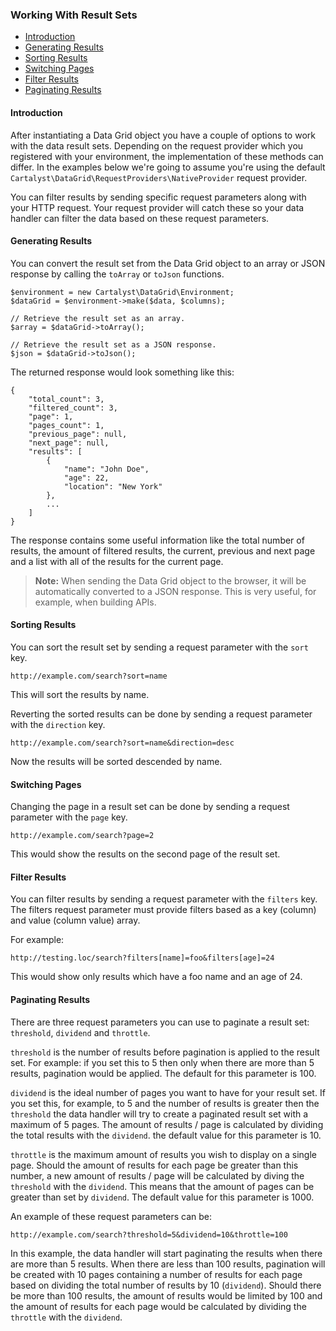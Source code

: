 ### Working With Result Sets

- [Introduction](#introduction)
- [Generating Results](#generating-results)
- [Sorting Results](#sorting-results)
- [Switching Pages](#switching-pages)
- [Filter Results](#filter-results)
- [Paginating Results](#paginating)

<a name="introduction"></a>
#### Introduction

After instantiating a Data Grid object you have a couple of options to work with the data result sets. Depending on the request provider which you registered with your environment, the implementation of these methods can differ. In the examples below we're going to assume you're using the default `Cartalyst\DataGrid\RequestProviders\NativeProvider` request provider.

You can filter results by sending specific request parameters along with your HTTP request. Your request provider will catch these so your data handler can filter the data based on these request parameters.

<a name="generating-results"></a>
#### Generating Results

You can convert the result set from the Data Grid object to an array or JSON response by calling the `toArray` or `toJson` functions.

	$environment = new Cartalyst\DataGrid\Environment;
	$dataGrid = $environment->make($data, $columns);

	// Retrieve the result set as an array.
	$array = $dataGrid->toArray();

	// Retrieve the result set as a JSON response.
	$json = $dataGrid->toJson();

The returned response would look something like this:

	{
		"total_count": 3,
		"filtered_count": 3,
		"page": 1,
		"pages_count": 1,
		"previous_page": null,
		"next_page": null,
		"results": [
			{
				"name": "John Doe",
				"age": 22,
				"location": "New York"
			},
			...
		]
	}

The response contains some useful information like the total number of results, the amount of filtered results, the current, previous and next page and a list with all of the results for the current page.

> **Note:** When sending the Data Grid object to the browser, it will be automatically converted to a JSON response. This is very useful, for example, when building APIs.

<a name="sorting-results"></a>
#### Sorting Results

You can sort the result set by sending a request parameter with the `sort` key.

	http://example.com/search?sort=name

This will sort the results by name.

Reverting the sorted results can be done by sending a request parameter with the `direction` key.

	http://example.com/search?sort=name&direction=desc

Now the results will be sorted descended by name.

<a name="switching-pages"></a>
#### Switching Pages

Changing the page in a result set can be done by sending a request parameter with the `page` key.

	http://example.com/search?page=2

This would show the results on the second page of the result set.

<a name="filter-results"></a>
#### Filter Results

You can filter results by sending a request parameter with the `filters` key. The filters request parameter must provide filters based as a key (column) and value (column value) array.

For example:

	http://testing.loc/search?filters[name]=foo&filters[age]=24

This would show only results which have a foo name and an age of 24.

<a name="paginating-results"></a>
#### Paginating Results

There are three request parameters you can use to paginate a result set: `threshold`, `dividend` and `throttle`.

`threshold` is the number of results before pagination is applied to the result set. For example: if you set this to 5 then only when there are more than 5 results, pagination would be applied. The default for this parameter is 100.

`dividend` is the ideal number of pages you want to have for your result set. If you set this, for example, to 5 and the number of results is greater then the `threshold` the data handler will try to create a paginated result set with a maximum of 5 pages. The amount of results / page is calculated by dividing the total results with the `dividend`. the default value for this parameter is 10.

`throttle` is the maximum amount of results you wish to display on a single page. Should the amount of results for each page be greater than this number, a new amount of results / page will be calculated by diving the `threshold` with the `dividend`. This means that the amount of pages can be greater than set by `dividend`. The default value for this parameter is 1000.

An example of these request parameters can be:

	http://example.com/search?threshold=5&dividend=10&throttle=100

In this example, the data handler will start paginating the results when there are more than 5 results. When there are less than 100 results, pagination will be created with 10 pages containing a number of results for each page based on dividing the total number of results by 10 (`dividend`). Should there be more than 100 results, the amount of results would be limited by 100 and the amount of results for each page would be calculated by dividing the `throttle` with the `dividend`.